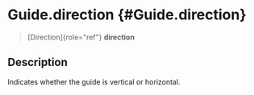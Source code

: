 Guide.direction {#Guide.direction}
===============

> [Direction]{role="ref"} **direction**

Description
-----------

Indicates whether the guide is vertical or horizontal.
